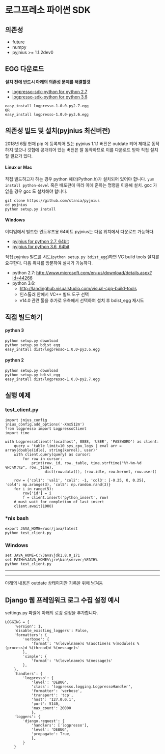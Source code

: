 # 로그프레소 파이썬 SDK

## 의존성

- future
- numpy
- pyjnius >= 1.1.2dev0

## EGG 다운로드

**설치 전에 반드시 아래의 의존성 문제를 해결할것**

- [logpresso-sdk-python for python 2.7](http://staging.araqne.org/logpresso-1.0.0-py2.7.egg)
- [logpresso-sdk-python for python 3.6](http://staging.araqne.org/logpresso-1.0.0-py3.6.egg)

```
easy_install logpresso-1.0.0-py2.7.egg
OR
easy_install logpresso-1.0.0-py3.6.egg
```


## 의존성 빌드 및 설치(pyjnius 최신버전)

2018년 6월 현재 pip 에 등록되어 있는 pyjnius 1.1.1 버전은 outdate 되어 제대로 동작하지 않으나 깃헙에 공개되어 있는 버전은 잘 동작하므로 이를 다운로드 받아 직접 설치할 필요가 있다.

#### Linux or Mac

직접 빌드하고자 하는 경우 python 헤더(Python.h)가 설치되어 있어야 합니다. `yum install python-devel` 혹은 배포판에 따라 이에 준하는 명령을 이용해 설치. gcc 가 없을 경우 gcc 도 설치해야 합니다.

```
git clone https://github.com/stania/pyjnius
cd pyjnius
python setup.py install
```

#### Windows

이디엄에서 빌드한 윈도우즈용 64비트 pyjnius는 다음 위치에서 다운로드 가능하다.

- [pyjnius for python 2.7, 64bit](http://staging.araqne.org/pyjnius-1.1.2_stania-py2.7-win-amd64.egg)
- [pyjnius for python 3.6, 64bit](http://staging.araqne.org/pyjnius-1.1.2_stania-py3.6-win-amd64.egg)

직접 pyjnius 빌드를 시도(`python setup.py bdist_egg`)하면 VC build tools 설치를 요구한다. 다음 위치를 방문하여 설치가 가능하다.

- python 2.7: http://www.microsoft.com/en-us/download/details.aspx?id=44266
- python 3.6: 
    - http://landinghub.visualstudio.com/visual-cpp-build-tools 
    - 인스톨러 안에서 VC++ 빌드 도구 선택
    - v14.0 관련 툴을 추가로 우측에서 선택하여 설치 후 bdist_egg 재시도

## 직접 빌드하기

#### python 3 
```
python setup.py download
python setup.py bdist_egg
easy_install dist/logpresso-1.0.0-py3.6.egg
```

#### python 2
```
python setup.py download
python setup.py bdist_egg
easy_install dist/logpresso-1.0.0-py2.7.egg
```

## 실행 예제

### test_client.py
```
import jnius_config
jnius_config.add_options('-Xmx512m')
from logpresso import LogpressoClient
import time

with LogpressoClient('localhost', 8888, 'USER', 'PASSWORD') as client:
    query = 'table limit=10 sys_cpu_logs | eval arr = array(double(idle), string(kernel), user)'
    with client.query(query) as cursor:
        for row in cursor:
            print(row._id, row._table, time.strftime("%Y-%m-%d %H:%M:%S", row._time),
                  dict(row.data()), (row.idle, row.kernel, row.user))

    row = {'col1': 'val1', 'col2': -1, 'col3': [-0.25, 0, 0.25], 'col4': np.arange(3), 'col5': np.random.rand(3)}
    for i in range(5):
        row['id'] = i
        f = client.insert('python_insert', row)
    # must wait for completion of last insert
    client.await(1000)
```

### *nix bash
```
export JAVA_HOME=/usr/java/latest
python test_client.py
```

### Windows
```
set JAVA_HOME=C:\Java\jdk1.8.0_171
set PATH=%JAVA_HOME%\jre\bin\server;%PATH%
python test_client.py
```

----
----
아래의 내용은 outdate 상태이지만 기록을 위해 남겨둠

## Django 웹 프레임워크 로그 수집 설정 예시
settings.py 파일에 아래의 로깅 설정을 추가합니다.
```
LOGGING = {
    'version': 1,
    'disable_existing_loggers': False,
    'formatters': {
        'verbose': {
            'format': '%(levelname)s %(asctime)s %(module)s %(process)d %(thread)d %(message)s'
        },
        'simple': {
            'format': '%(levelname)s %(message)s'
        },
    },
    'handlers': {
        'logpresso': {
            'level': 'DEBUG',
            'class': 'logpresso.logging.LogpressoHandler',
            'formatter': 'verbose',
            'transport': 'tcp',
            'host': '127.0.0.1',
            'port': 5140,
            'max_count': 20000
            },
    'loggers': {
        'django.request': {
            'handlers': ['logpresso'],
            'level': 'DEBUG',
            'propagate': True,
            },
        }
    }
```
